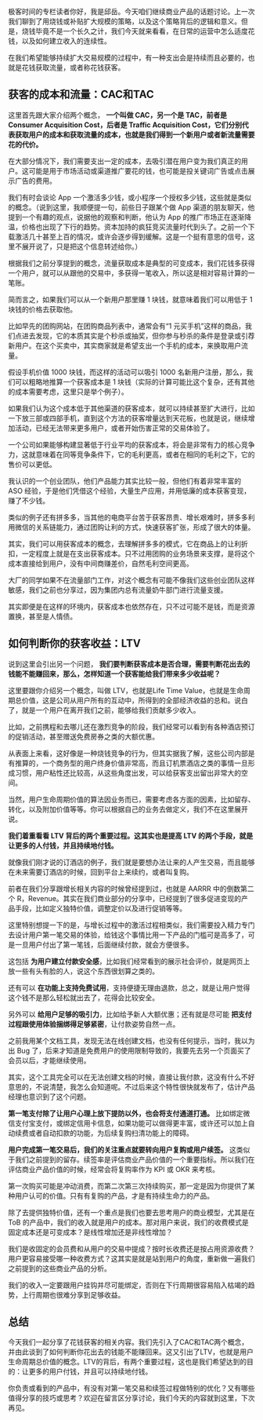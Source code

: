 极客时间的专栏读者你好，我是邱岳。今天咱们继续商业产品的话题讨论。上一次我们聊到了用烧钱或补贴扩大规模的策略，以及这个策略背后的逻辑和意义。但是，烧钱毕竟不是一个长久之计，我们今天就来看看，在日常的运营中怎么适度花钱，以及如何建立收入的连续性。

在我们希望能够持续扩大交易规模的过程中，有一种支出会是持续而且必要的，也就是花钱获取流量，或者称花钱获客。

## 获客的成本和流量：CAC和TAC

这里首先跟大家介绍两个概念， **一个叫做 CAC，另一个是 TAC，前者是 Consumer Acquisition Cost，后者是 Traffic Acquisition Cost，它们分别代表获取用户的成本和获取流量的成本，也就是我们得到一个新用户或者新流量需要花的代价。**

在大部分情况下，我们需要支出一定的成本，去吸引潜在用户变为我们真正的用户。这可能是用于市场活动或渠道推广要花的钱，也可能是投关键词广告或点击展示广告的费用。

我们有时会谈论 App 一个激活多少钱，或小程序一个授权多少钱，这些就是类似的概念。（说到这里，我顺便提一句，前些日子跟某个做 App 渠道的朋友聊天，他提到一个有趣的观点，说据他的观察和判断，他认为 App 的推广市场正在逐渐降温，价格也出现了下行的趋势。资本加持的疯狂竞买流量时代到头了。之前一个下载激活几十甚至上百的情况，或许会逐步得到缓解。这是一个挺有意思的信号，这里不展开说了，只是把这个信息转述给你。）

根据我们之前分享提到的概念，流量获取成本是典型的可变成本，我们花钱多获得一个用户，就可以从跟他的交易中，多获得一笔收入，所以这是相对容易计算的一笔账。

简而言之，如果我们可以从一个新用户那里赚 1 块钱，就意味着我们可以用低于 1 块钱的价格去获取他。

比如早先的团购网站，在团购商品列表中，通常会有“1 元买手机”这样的商品，我们点进去发现，它的本质其实是个秒杀或抽奖，但你参与秒杀的条件是登录或引荐新用户。在这个买卖中，其实商家就是希望支出一个手机的成本，来换取用户流量。

假设手机价值 1000 块钱，而这样的活动可以吸引 1000 名新用户注册，那么，我们可以粗略地推算一个获客成本是 1 块钱（实际的计算可能比这个复杂，还有其他的成本需要考虑，这里只是举个例子）。

如果我们认为这个成本低于其他渠道的获客成本，就可以持续甚至扩大进行，比如一下放三部或四部手机，直到这个方法的获客增量达到天花板，也就是说，继续增加活动，已经无法带来更多用户，或者开始伤害正常的交易体验了。

一个公司如果能够构建显著低于行业平均的获客成本，将会是非常有力的核心竞争力，这就意味着在同等竞争条件下，它的毛利更高，或者在相同的毛利之下，它的售价可以更低。

我认识的一个创业团队，他们产品能力其实比较一般，但他们有着非常丰富的 ASO 经验，于是他们凭借这个经验，大量生产应用，并用低廉的成本获客变现，赚了不少钱。

类似的例子还有拼多多，当其他的电商平台苦于获客昂贵、增长艰难时，拼多多利用微信的关系链能力，通过团购让利的方式，快速获客扩张，形成了很大的体量。

其实，我们可以用获客成本的概念，去理解拼多多的模式，它在商品上的让利折扣，一定程度上就是在支出获客成本。只不过用团购的业务场景来支撑，是将这个成本直接给到用户，没有中间商赚差价，自然毛利空间更高。

大厂的同学如果不在流量部门工作，对这个概念有可能不像我们这些创业团队这样敏感，我们之前也分享过，因为集团内总有流量奶牛部门进行流量支援。

其实即便是在这样的环境内，获客成本也依然存在，只不过可能不是钱，而是资源置换，甚至是人情债。

## 如何判断你的获客收益：LTV

说到这里会引出另一个问题， **我们要判断获客成本是否合理，需要判断花出去的钱能不能赚回来，那么，怎样知道一个获客能给我们带来多少收益呢？**

这里要跟你介绍另一个概念，叫做 LTV，也就是Life Time Value，也就是生命周期总价值，这是公司从用户所有的互动中，所得到的全部经济收益的总和。说白了，就是一个用户在离开我们之前，能够给我们贡献多少收入。

比如，之前携程和去哪儿还在激烈竞争的阶段，我们经常可以看到有各种酒店预订的促销活动，甚至赠送免费房券之类的大额优惠。

从表面上来看，这好像是一种烧钱竞争的行为，但其实据我了解，这些公司内部是有推算的，一个商务型的用户终身价值非常高，而且订机票酒店之类的事情一旦形成习惯，用户粘性还比较高，从这些角度出发，可以给获客支出留出非常大的空间。

当然，用户生命周期价值的算法因业务而已，需要考虑各方面的因素，比如留存、转化，以及附加价值等等。你可以根据自己的业务去做定义，我们不在这里展开说。

**我们着重看看 LTV 背后的两个重要过程。这其实也是提高 LTV 的两个手段，就是让更多的人付钱，并且持续地付钱。**

就像我们刚才说的订酒店的例子，我们就是要想办法让来的人产生交易，而且能够在未来需要订酒店的时候，回到平台上来续约，或者叫复购。

前者在我们分享跟增长相关内容的时候曾经提到过，也就是 AARRR 中的倒数第二个 R，Revenue。其实在我们商业部分的分享中，已经提到了很多促进变现的产品手段，比如定义独特价值，调整定价以及进行促销等等。

这里特别想提一下的是，与增长过程中的激活过程相类似，我们需要投入精力专门去设计用户第一笔交易的体验，给钱这个事情比用一下产品的门槛可是高多了，可是一旦用户付出了第一笔钱，后面继续付款，就会方便很多。

这包括 **为用户建立付款安全感**，比如我们经常看到的展示社会评价，就是网页上放一些有头有脸的人，说这个东西很划算之类的。

还有可以 **在功能上支持免费试用**，支持便捷无理由退款，总之，就是让用户觉得这个钱不是那么轻松就出去了，花得会比较安全。

另外可以 **给用户足够的吸引力**，比如给予新人大额优惠；还有就是尽可能 **把支付过程跟使用体验捆绑得足够紧密**，让付款姿势自然一点。

之前我用某个文档工具，发现无法在线创建文档，也没有任何提示，当时，我以为出 Bug 了，后来才知道是免费用户的使用限制导致的，我要先去另一个页面买了会员以后，才能继续使用。

其实，这个工具完全可以在无法创建文档的时候，直接让我付款，这没有什么不好意思的，不说清楚，我怎么会知道呢。不过后来这个特性很快就发布了，估计产品经理也意识到了这个问题。

**第一笔支付除了让用户心理上放下提防以外，也会将支付通道打通。** 比如绑定微信支付宝支付，或绑定信用卡信息，如果功能可以做得更丰富，或许还可以加上自动续费或者自动扣款的功能，为后续复购扫清功能上的障碍。

**用户完成第一笔交易后，我们的关注重点就要转向用户复购或用户续签。** 这类似于我们之前提到的留存。续签率是评估商业产品价值的一个重要指标。所以我们在评估商业产品价值的时候，经常会将复购率作为 KPI 或 OKR 来考核。

第一次购买可能是冲动消费，而第二次第三次持续购买，那一定是因为你提供了某种用户认可的价值。只有有复购的产品，才是有持续生命力的产品。

除了去提供独特价值，还有一个重点是我们也要去思考用户的商业模型，尤其是在 ToB 的产品中，我们的收入就是用户的成本。那对用户来说，我们的收费模式是固定成本还是可变成本？是线性增加还是非线性增加？

我们是收固定的会员费和从用户的交易中提成？按时长收费还是按占用资源收费？用户更容易接受哪一种收费方式？这其实是就是站到用户的角度，重新做一遍我们之前提到的这些商业产品的分析。

我们的收入一定要跟用户挂钩并尽可能绑定，否则在下行周期很容易陷入枯竭的趋势，上行周期也很难分享到足够收益。

## 总结

今天我们一起分享了花钱获客的相关内容。我们先引入了CAC和TAC两个概念，并由此谈到了如何判断你花出去的钱能不能赚回来。这又引出了LTV，也就是用户生命周期总价值的概念。LTV的背后，有两个重要过程，这也是我们希望达到的目的：让更多的用户付钱，并且可以持续地付钱。

你负责或看到的产品中，有没有对第一笔交易和续签过程做特别的优化？又有哪些值得分享的技巧或思考？欢迎在留言区分享讨论，我们今天的内容就到这里，下次再见。